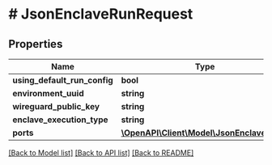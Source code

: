 # # JsonEnclaveRunRequest

## Properties

Name | Type | Description | Notes
------------ | ------------- | ------------- | -------------
**using_default_run_config** | **bool** |  | [optional]
**environment_uuid** | **string** |  | [optional]
**wireguard_public_key** | **string** |  | [optional]
**enclave_execution_type** | **string** |  | [optional]
**ports** | [**\OpenAPI\Client\Model\JsonEnclavePort[]**](JsonEnclavePort.md) |  | [optional]

[[Back to Model list]](../../README.md#models) [[Back to API list]](../../README.md#endpoints) [[Back to README]](../../README.md)
